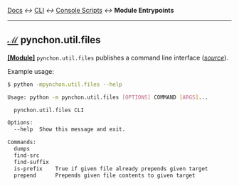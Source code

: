 
[tooltip-module-entrypoints]: ## "Module Entrypoints"
[tooltip-package-entrypoints]: ## "Console Script Entrypoint"

[Docs](../) *↔* [CLI](README.md) *↔* [Console Scripts](README.md#console-scripts) *↔* **Module Entrypoints**

---------------------------------------------------


## [**ℳ**][tooltip-module-entrypoints] pynchon.util.files

[**[Module]**](README.md#module-entrypoints) `pynchon.util.files` publishes a command line interface (*[source](/src/pynchon/util/files/__main__.py)*).

Example usage:

```bash
$ python -mpynchon.util.files --help

Usage: python -m pynchon.util.files [OPTIONS] COMMAND [ARGS]...

  pynchon.util.files CLI

Options:
  --help  Show this message and exit.

Commands:
  dumps
  find-src
  find-suffix
  is-prefix    True if given file already prepends given target
  prepend      Prepends given file contents to given target
```